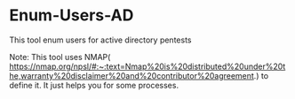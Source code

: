 # Enum-Users-AD
This tool enum users for active directory pentests

Note: This tool uses NMAP( https://nmap.org/npsl/#:~:text=Nmap%20is%20distributed%20under%20the,warranty%20disclaimer%20and%20contributor%20agreement.) to define it. It just helps you for some processes.

